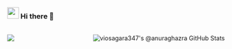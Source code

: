 ### <img src="https://emojis.slackmojis.com/emojis/images/1533423362/4417/flutter.png?1533423362" width="27"/> Hi there 👋

<!--
**viosagara347/viosagara347** is a ✨ _special_ ✨ repository because its `README.md` (this file) appears on your GitHub profile.

Here are some ideas to get you started:

- 🔭 I’m currently working on ...
- 🌱 I’m currently learning ...
- 👯 I’m looking to collaborate on ...
- 🤔 I’m looking for help with ...
- 💬 Ask me about ...
- 📫 How to reach me: ...
- 😄 Pronouns: ...
- ⚡ Fun fact: ...
-->
<br>
<a href="https://github.com/anuraghazra/github-readme-stats">
  <img align="center" src="https://github-readme-stats.vercel.app/api/top-langs/?username=viosagara347&theme=vision-friendly-dark" />
</a>

<a href="https://github.com/anuraghazra/github-readme-stats">
  <img align="right" src="https://github-readme-stats.vercel.app/api?username=viosagara347&show_icons=true&include_all_commits=true&theme=vision-friendly-dark" alt="viosagara347's @anuraghazra GitHub Stats" />
</a>

